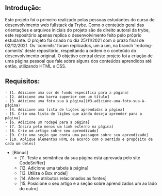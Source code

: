## Introdução:

Este projeto foi o primeiro realizado pelas pessoas estudantes do curso de desenvolvimento web fullstack da Trybe.
Como o conteúdo geral das orientações e arquivos iniciais do projeto são de direito autoral da trybe, este repositório apenas replica o desenvolvimento feito pelo próprio estudante. O projeto foi criado no dia 25/11/2021 com o prazo final de 02/12/2021. Os 'commits' foram replicados, um a um, na branch 'redoing-commits' deste repositório, respeitando a ordem e o conteúdo do desenvolvimento original. O objetivo central deste projeto foi a criação de uma página pessoal que fale sobre alguns dos conteúdos aprendidos até então, utilizando HTML e CSS.

## Requisitos:

    - [1. Adicione uma cor de fundo específica para a página]
    - [2. Adicione uma barra superior com um título]
    - [3. Adicione uma foto sua à página](#3-adicione-uma-foto-sua-à-página)
    - [4. Adicione uma lista de lições aprendidas à página]
    - [5. Crie uma lista de lições que ainda deseja aprender para a página]
    - [6. Adicione um rodapé para a página]
    - [7. Insira pelo menos um link externo na página]
    - [8. Crie um artigo sobre seu aprendizado]
    - [9. Crie uma seção que conta uma passagem sobre seu aprendizado]
    - [10. Aplique elementos HTML de acordo com o sentido e propósito de cada um deles]
  - [Bônus]
    - [11. Teste a semântica da sua página está aprovada pelo site CodeSniffer]
    - [12. Adicione uma tabela à página]
    - [13. Utilize o Box model]
    - [14. Altere atributos relacionados as fontes]
    - [15. Posicione o seu artigo e a seção sobre aprendizados um ao lado do outro]
